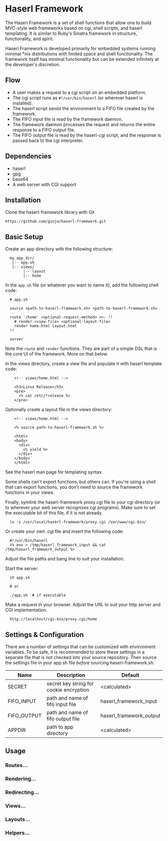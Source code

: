 # Haserl Framework

The Haserl Framework is a set of shell functions that allow one to build
MVC-style web frameworks based on cgi, shell scripts, and haserl templating.
It is similar to Ruby's Sinatra framework in structure, functionality, and spirit.

Haserl Framework is developed primarily for embedded systems running minimal *nix
distributions with limited space and shell functionality. The framework itself has
minimal functionality but can be extended infinitely at the developer's discretion.

## Flow

* A user makes a request to a cgi script on an embedded platform.
* The cgi script runs as ```#!/usr/bin/haserl``` (or wherever haserl is installed).
* The haserl script sends the environment to a FIFO file created by the framework.
* The FIFO input file is read by the framework daemon.
* The framework daemon processes the request and returns the entire response to a
  FIFO output file.
* The FIFO output file is read by the haserl-cgi script, and the response is passed
  back to the cgi interpreter.


## Dependencies
* haserl
* gpg
* base64
* A web server with CGI support


## Installation

Clone the haserl-framework library with Git

    https://github.com/ginjo/haserl-framework.git


## Basic Setup

Create an app directory with the following structure:

```text
  my_app_dir/
   |-- app.sh
   |-- views/
        |-- layout
        |-- home
```

In the ```app.sh``` file (or whatever you want to name it), add the following shell code:
```shell
  # app.sh
  
  source <path-to-haserl-framework.sh> <path-to-haserl-framework.sh>

  route '/home' <optional-request-method> <<- !!
    # render <view-file> <optional-layout-file>
    render home.html layout.html
  !!

  server
```
Note the ```route``` and ```render``` functions. They are part of a simple DSL that
is the core UI of the framework. More on that below.


In the views directory, create a view file and populate it with haserl template code:
```haserl
    <!-- views/home.html -->
    
    <h3>Linux Release</h3>
    <pre>
      <% cat /etc/*release %>
    </pre>
```

Optionally create a layout file in the views directory:
```haserl
    <!-- views/home.html -->

    <% source path-to-haserl-framework.sh %>
    
    <html>
    <body>
      <div>
        <% yield %>
      </div>
    </body>
    </html>
```

See the haserl man page for templating syntax.

Some shells can't export functions, but others can.
If you're using a shell that can export functions,
you don't need to source the framework functions in your views.

Finally, symlink the haserl-framework proxy.cgi file to your cgi directory
(or to wherever your web server recognizes cgi programs). Make sure to
set the executable bit of this file, if it is not already.

```shell
  ln -s /usr/local/haserl-framework/proxy.cgi /var/www/cgi-bin/
```

Or create your own .cgi file and insert the following code:

```haserl
  #!/usr/bin/haserl
  <% env > /tmp/haserl_framework_input && cat /tmp/haserl_framework_output %>
```

Adjust the file paths and bang line to suit your installation.

Start the server:
```shell
  sh app.sh
  
  # or 
  
  ./app.sh  # if executable
```

Make a request in your browser.
Adjust the URL to suit your http server and CGI implementation.
```
  http://localhost/cgi-bin/proxy.cgi/home
```


## Settings & Configuration

There are a number of settings that can be customized with environment variables.
To be safe, it is recommended to store these settings in a separate file that is
not checked into your source repository. Then source the settings file
in your app.sh file _before_ sourcing haserl-framework.sh.

| Name          | Description                               | Default                 |
| ---           | ---                                       | ---                     |
| SECRET        | secret key string for cookie encryption   | \<calculated\>          |
| FIFO_INPUT    | path and name of fifo input file          | haserl_framework_input  |
| FIFO_OUTPUT   | path and name of fifo output file         | haserl_framework_output |
| APPDIR        | path to app directory                     | \<calculated\>          |


## Usage

### Routes...

### Rendering...

### Redirecting...

### Views...

### Layouts...

### Helpers...

